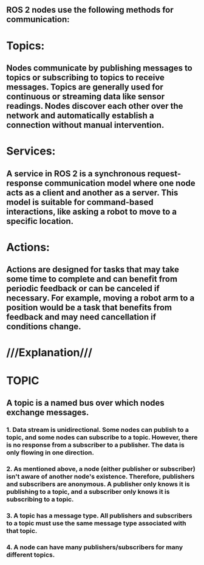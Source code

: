 ## ROS 2 nodes use the following methods for communication:

#    Topics:
## Nodes communicate by publishing messages to topics or subscribing to topics to receive messages. Topics are generally used for continuous or streaming data like sensor readings. Nodes discover each other over the network and automatically establish a connection without manual intervention.
#    Services: 
## A service in ROS 2 is a synchronous request-response communication model where one node acts as a client and another as a server. This model is suitable for command-based interactions, like asking a robot to move to a specific location.
#    Actions: 
## Actions are designed for tasks that may take some time to complete and can benefit from periodic feedback or can be canceled if necessary. For example, moving a robot arm to a position would be a task that benefits from feedback and may need cancellation if conditions change.
# ///Explanation///
# TOPIC
## A topic is a named bus over which nodes exchange messages.
### 1. Data stream is unidirectional. Some nodes can publish to a topic, and some nodes can subscribe to a topic. However, there is no response from a subscriber to a publisher. The data is only flowing in one direction.
### 2. As mentioned above, a node (either publisher or subscriber) isn't aware of another node's existence. Therefore, publishers and subscribers are anonymous. A publisher only knows it is publishing to a topic, and a subscriber only knows it is subscribing to a topic.
### 3. A topic has a message type. All publishers and subscribers to a topic must use the same message type associated with that topic.
### 4. A node can have many publishers/subscribers for many different topics.



